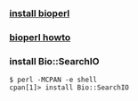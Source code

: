 ### [install bioperl](http://bioperl.org/INSTALL.html)
### [bioperl howto](http://bioperl.org/howtos/BioGraphics_HOWTO.html)

### install Bio::SearchIO
```
$ perl -MCPAN -e shell
cpan[1]> install Bio::SearchIO

```



